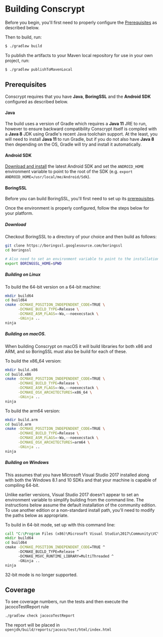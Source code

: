 Building Conscrypt
==================

Before you begin, you'll first need to properly configure the [Prerequisites](#Prerequisites) as
described below.

Then to build, run:

```bash
$ ./gradlew build
```

To publish the artifacts to your Maven local repository for use in your own project, run:

```bash
$ ./gradlew publishToMavenLocal
```

Prerequisites
-------------
Conscrypt requires that you have __Java__, __BoringSSL__ and the __Android SDK__ configured as
described below.

#### Java
The build uses a version of Gradle which requires a __Java 11__ JRE to run, however to ensure 
backward compatibility Conscrypt itself is compiled with a __Java 8__ JDK using Gradle's
recent Java toolchain support.  At the least, you will need to install __Java 11__ to run 
Gradle, but if you do not also have __Java 8__ then depending on the OS, Gradle will
try and install it automatically.

#### Android SDK
[Download and install](https://developer.android.com/studio/install.html) the latest Android SDK
and set the `ANDROID_HOME` environment variable to point to the root of the SDK
(e.g. `export ANDROID_HOME=/usr/local/me/Android/Sdk`).

#### BoringSSL
Before you can build BoringSSL, you'll first need to set up its
[prerequisites](https://boringssl.googlesource.com/boringssl/+/HEAD/BUILDING.md#Build-Prerequisites).

Once the environment is properly configured, follow the steps below for your platform.

##### Download
Checkout BoringSSL to a directory of your choice and then build as follows:

```bash
git clone https://boringssl.googlesource.com/boringssl
cd boringssl

# Also need to set an environment variable to point to the installation location.
export BORINGSSL_HOME=$PWD
```

##### Building on Linux
To build the 64-bit version on a 64-bit machine:
```bash
mkdir build64
cd build64
cmake -DCMAKE_POSITION_INDEPENDENT_CODE=TRUE \
      -DCMAKE_BUILD_TYPE=Release \
      -DCMAKE_ASM_FLAGS=-Wa,--noexecstack \
      -GNinja ..
ninja
```

##### Building on macOS.
When building Conscrypt on macOS it will build libraries for both x86 and ARM, and so BoringSSL
must also be build for each of these.

To build the x86_64 version:
```bash
mkdir build.x86
cd build.x86
cmake -DCMAKE_POSITION_INDEPENDENT_CODE=TRUE \
      -DCMAKE_BUILD_TYPE=Release \
      -DCMAKE_ASM_FLAGS=-Wa,--noexecstack \
      -DCMAKE_OSX_ARCHITECTURES=x86_64 \
      -GNinja ..
ninja
```

To build the arm64 version:
```bash
mkdir build.arm
cd build.arm
cmake -DCMAKE_POSITION_INDEPENDENT_CODE=TRUE \
      -DCMAKE_BUILD_TYPE=Release \
      -DCMAKE_ASM_FLAGS=-Wa,--noexecstack \
      -DCMAKE_OSX_ARCHITECTURES=arm64 \
      -GNinja ..
ninja
```


##### Building on Windows
This assumes that you have Microsoft Visual Studio 2017 installed along
with both the Windows 8.1 and 10 SDKs and that your machine is capable of
compiling 64-bit.

Unlike earlier versions, Visual Studio 2017 doesn't appear to set an
environment variable to simplify building from the command line. The
instructions below assume the default installation of the community
edition. To use another edition or a non-standard install path, you'll
need to modify the paths below as appropriate.

To build in 64-bit mode, set up with this command line:

```bat
call "C:\Program Files (x86)\Microsoft Visual Studio\2017\Community\VC\Auxiliary\Build\vcvarsall.bat" x86_amd64
mkdir build64
cd build64
cmake -DCMAKE_POSITION_INDEPENDENT_CODE=TRUE ^
      -DCMAKE_BUILD_TYPE=Release ^
      -DCMAKE_MSVC_RUNTIME_LIBRARY=MultiThreaded ^
      -GNinja ..
ninja
```

32-bit mode is no longer supported.

Coverage
--------
To see coverage numbers, run the tests and then execute the jacocoTestReport rule

```bash
./gradlew check jacocoTestReport
```

The report will be placed in `openjdk/build/reports/jacoco/test/html/index.html`
